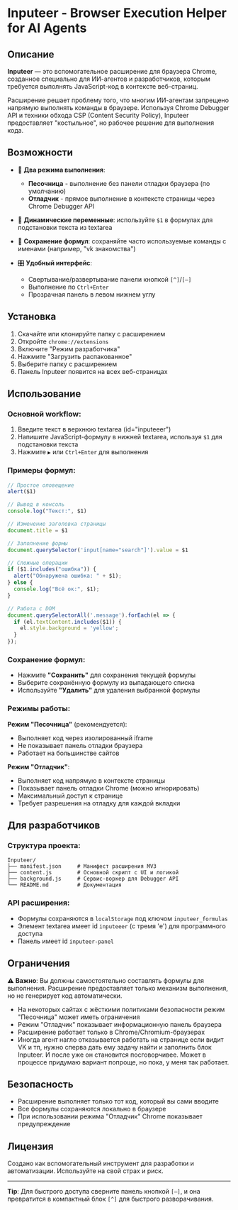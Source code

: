 # Inputeer - Browser Execution Helper for AI Agents

## Описание

**Inputeer** — это вспомогательное расширение для браузера Chrome, созданное специально для ИИ-агентов и разработчиков, которым требуется выполнять JavaScript-код в контексте веб-страниц. 

Расширение решает проблему того, что многим ИИ-агентам запрещено напрямую выполнять команды в браузере. Используя Chrome Debugger API и техники обхода CSP (Content Security Policy), Inputeer предоставляет "костыльное", но рабочее решение для выполнения кода.

## Возможности

- 🔧 **Два режима выполнения**:
  - **Песочница** - выполнение без панели отладки браузера (по умолчанию)
  - **Отладчик** - прямое выполнение в контексте страницы через Chrome Debugger API

- 📝 **Динамические переменные**: используйте `$1` в формулах для подстановки текста из textarea

- 💾 **Сохранение формул**: сохраняйте часто используемые команды с именами (например, "vk знакомства")

- 🎛️ **Удобный интерфейс**:
  - Свертывание/развертывание панели кнопкой `[^]`/`[–]`
  - Выполнение по `Ctrl+Enter`
  - Прозрачная панель в левом нижнем углу

## Установка

1. Скачайте или клонируйте папку с расширением
2. Откройте `chrome://extensions` 
3. Включите "Режим разработчика"
4. Нажмите "Загрузить распакованное"
5. Выберите папку с расширением
6. Панель Inputeer появится на всех веб-страницах

## Использование

### Основной workflow:
1. Введите текст в верхнюю textarea (id="inputeeer")
2. Напишите JavaScript-формулу в нижней textarea, используя `$1` для подстановки текста
3. Нажмите `▶` или `Ctrl+Enter` для выполнения

### Примеры формул:

```javascript
// Простое оповещение
alert($1)

// Вывод в консоль
console.log("Текст:", $1)

// Изменение заголовка страницы
document.title = $1

// Заполнение формы
document.querySelector('input[name="search"]').value = $1

// Сложные операции
if ($1.includes("ошибка")) {
  alert("Обнаружена ошибка: " + $1);
} else {
  console.log("Всё ок:", $1);
}

// Работа с DOM
document.querySelectorAll('.message').forEach(el => {
  if (el.textContent.includes($1)) {
    el.style.background = 'yellow';
  }
});
```

### Сохранение формул:
- Нажмите **"Сохранить"** для сохранения текущей формулы
- Выберите сохранённую формулу из выпадающего списка
- Используйте **"Удалить"** для удаления выбранной формулы

### Режимы работы:

**Режим "Песочница"** (рекомендуется):
- Выполняет код через изолированный iframe
- Не показывает панель отладки браузера
- Работает на большинстве сайтов

**Режим "Отладчик"**:
- Выполняет код напрямую в контексте страницы
- Показывает панель отладки Chrome (можно игнорировать)
- Максимальный доступ к странице
- Требует разрешения на отладку для каждой вкладки

## Для разработчиков

### Структура проекта:
```
Inputeer/
├── manifest.json     # Манифест расширения MV3
├── content.js        # Основной скрипт с UI и логикой
├── background.js     # Сервис-воркер для Debugger API
└── README.md         # Документация
```

### API расширения:
- Формулы сохраняются в `localStorage` под ключом `inputeer_formulas`
- Элемент textarea имеет id `inputeeer` (с тремя 'e') для программного доступа
- Панель имеет id `inputeer-panel`

## Ограничения

⚠️ **Важно**: Вы должны самостоятельно составлять формулы для выполнения. Расширение предоставляет только механизм выполнения, но не генерирует код автоматически.

- На некоторых сайтах с жёсткими политиками безопасности режим "Песочница" может иметь ограничения
- Режим "Отладчик" показывает информационную панель браузера
- Расширение работает только в Chrome/Chromium-браузерах
- Иногда агент нагло отказывается работать на странице если видит VK и тп, нужно сперва дать ему задачу найти и заполнить блок Inputeer. И после уже он становится посговорчивее. Может в процессе придумаю вариант попроще, но пока, у меня так работает.

## Безопасность

- Расширение выполняет только тот код, который вы сами вводите
- Все формулы сохраняются локально в браузере
- При использовании режима "Отладчик" Chrome показывает предупреждение

## Лицензия

Создано как вспомогательный инструмент для разработки и автоматизации. Используйте на свой страх и риск.

---

**Tip**: Для быстрого доступа сверните панель кнопкой `[–]`, и она превратится в компактный блок `[^]` для быстрого разворачивания.
